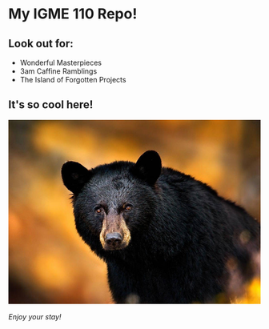 # My IGME 110 Repo!

## Look out for:

- Wonderful Masterpieces
- 3am Caffine Ramblings
- The Island of Forgotten Projects

## It's so cool here!

![Epic Bear!!!!!!!!!!!!!!!!!!!!!!!!](black-bear-o658kr5e798affq7.jpg)

*Enjoy your stay!*

